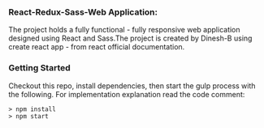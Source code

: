 ### React-Redux-Sass-Web Application:
The project holds a fully functional - fully responsive web application designed using React and Sass.The project is created by Dinesh-B using create react app - from react official documentation.

### Getting Started

Checkout this repo, install dependencies, then start the gulp process with the following. For implementation explanation read the code comment:

```
> npm install
> npm start
```